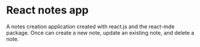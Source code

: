 # React notes app

A notes creation application created with react.js and the react-mde package. Once can create a new note, update an existing note, and delete a note. 

